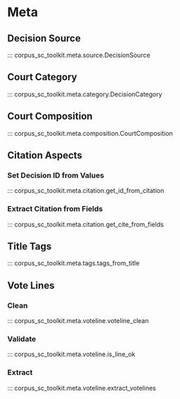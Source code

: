 # Meta

## Decision Source

::: corpus_sc_toolkit.meta.source.DecisionSource

## Court Category

::: corpus_sc_toolkit.meta.category.DecisionCategory

## Court Composition

::: corpus_sc_toolkit.meta.composition.CourtComposition

## Citation Aspects

### Set Decision ID from Values

::: corpus_sc_toolkit.meta.citation.get_id_from_citation

### Extract Citation from Fields

::: corpus_sc_toolkit.meta.citation.get_cite_from_fields


## Title Tags

::: corpus_sc_toolkit.meta.tags.tags_from_title

## Vote Lines

### Clean

::: corpus_sc_toolkit.meta.voteline.voteline_clean

### Validate

::: corpus_sc_toolkit.meta.voteline.is_line_ok

### Extract

::: corpus_sc_toolkit.meta.voteline.extract_votelines
